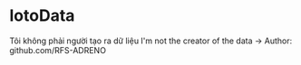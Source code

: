 # lotoData
Tôi không phải người tạo ra dữ liệu
I'm not the creator of the data 
 -> Author: github.com/RFS-ADRENO
